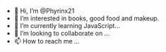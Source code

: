 - 👋 Hi, I’m @Phyrinx21
- 👀 I’m interested in books, good food and makeup.
- 🌱 I’m currently learning JavaScript...
- 💞️ I’m looking to collaborate on ...
- 📫 How to reach me ...

<!---
Phyrinx21/Phyrinx21 is a ✨ special ✨ repository because its `README.md` (this file) appears on your GitHub profile.
You can click the Preview link to take a look at your changes.
--->
